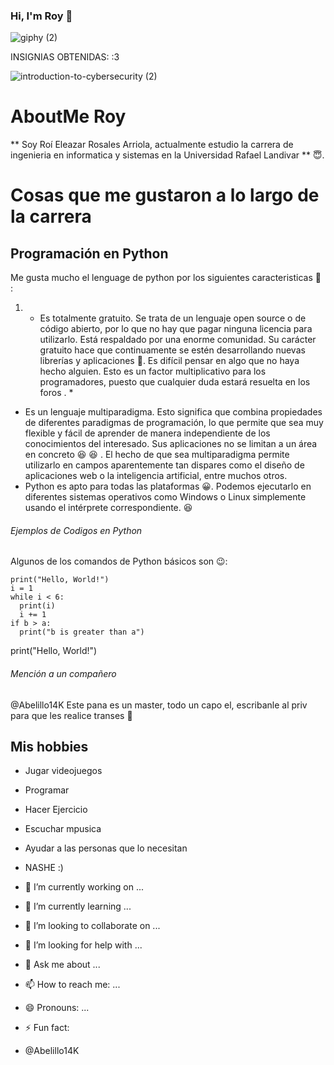 ### Hi, I'm Roy 👋

![giphy (2)](https://user-images.githubusercontent.com/100391358/166412071-b8c5f8f7-0092-44af-ab19-1670c11d815f.gif)

INSIGNIAS OBTENIDAS:                                                                     :3


![introduction-to-cybersecurity (2)](https://user-images.githubusercontent.com/100391358/183546137-652f63ec-15fb-417c-ab80-1f228fc32a57.png)



# AboutMe Roy
 ** Soy Roí Eleazar Rosales Arriola, actualmente estudio la carrera de ingenieria en informatica y sistemas en la Universidad Rafael Landivar ** :innocent:.

# Cosas que me gustaron a lo largo de la carrera

## Programación en Python
Me gusta mucho el lenguage de python por los siguientes caracteristicas :zany_face: : 
1.  * Es totalmente gratuito. Se trata de un lenguaje open source o de código abierto, por lo que no hay que pagar ninguna licencia para utilizarlo.
Está respaldado por una enorme comunidad. Su carácter gratuito hace que continuamente se estén desarrollando nuevas librerías y aplicaciones 	:smiling_face_with_three_hearts:. Es difícil pensar en algo que no haya hecho alguien. Esto es un factor multiplicativo para los programadores, puesto que cualquier duda estará resuelta en los foros . *
- Es un lenguaje multiparadigma. Esto significa que combina propiedades de diferentes paradigmas de programación, lo que permite que sea muy flexible y fácil de aprender de manera independiente de los conocimientos del interesado.
Sus aplicaciones no se limitan a un área en concreto 	:laughing:
:satisfied: . El hecho de que sea multiparadigma permite utilizarlo en campos aparentemente tan dispares como el diseño de aplicaciones web o la inteligencia artificial, entre muchos otros.
- Python es apto para todas las plataformas 	:grinning:. Podemos ejecutarlo en diferentes sistemas operativos como Windows o Linux simplemente usando el intérprete correspondiente. :laughing:

###### Ejemplos de Codigos en Python
Algunos de los comandos de Python básicos son :wink::
```
print("Hello, World!") 
i = 1
while i < 6:
  print(i)
  i += 1
if b > a:
  print("b is greater than a")
```
print("Hello, World!") 

###### Mención a un compañero
@Abelillo14K Este pana es un master, todo un capo el, escribanle al priv para que les realice transes :rofl:

## Mis hobbies
-  Jugar videojuegos
- Programar
- Hacer Ejercicio
- Escuchar mpusica
- Ayudar a las personas que lo necesitan
- NASHE :)

- 🔭 I’m currently working on ...
- 🌱 I’m currently learning ...
- 👯 I’m looking to collaborate on ...
- 🤔 I’m looking for help with ...
- 💬 Ask me about ...
- 📫 How to reach me: ...
- 😄 Pronouns: ...
- ⚡ Fun fact: 
- @Abelillo14K

